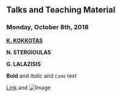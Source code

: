 ## Talks and Teaching Material

### Monday, October 8th, 2018

[**K. KOKKOTAS**](https://github.com/niksterg/gw_summer2018/raw/master/test.pdf)

**N. STERGIOULAS**

**G. LALAZISIS**

**Bold** and _Italic_ and `Code` text

[Link](url) and ![Image](src)
```

